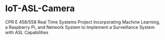 # IoT-ASL-Camera
CPR E 458/558 Real Time Systems Project Incorporating Machine Learning, a Raspberry Pi, and Network System to Implement a Surveillance System with ASL Capabilities
